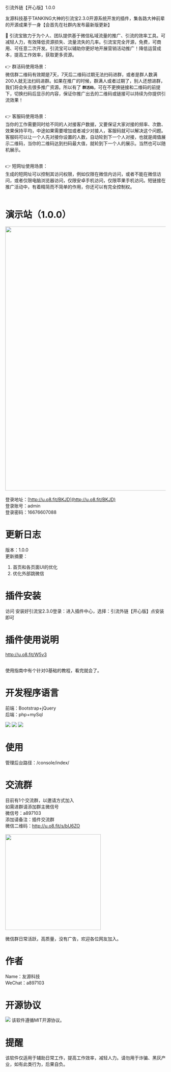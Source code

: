 引流外链【开心版】1.0.0

友源科技基于TANKING大神的引流宝2.3.0开源系统开发的插件，集各路大神前辈的开源成果于一身【会首先在社群内发布最新版更新】

👋 引流宝致力于为个人、团队提供基于微信私域流量的推广、引流的效率工具。可减轻人力，有效降低资源损失、流量流失的几率。引流宝完全开源，免费，可商用、可任意二次开发。引流宝可以辅助你更好地开展营销活动推广！降低运营成本，提高工作效率，获取更多资源。
<br/><br/>
👉 群活码使用场景：<br/>
微信群二维码有效期是7天，7天后二维码过期无法扫码进群，或者是群人数满200人就无法扫码进群。如果在推广的时候，群满人或者过期了，别人还想进群，我们将会失去很多推广资源。所以有了 **`群活码`**，可在不更换链接和二维码的前提下，切换扫码后显示的内容，保证你推广出去的二维码或链接可以持续为你提供引流效果！<br/><br/>

👉 客服码使用场景：<br/>
当你的工作需要同时给不同的人对接客户数据，又要保证大家对接的频率、次数、效果保持平均，中途如果需要增加或者减少对接人，客服码就可以解决这个问题。客服码可以让一个人先对接你设置的人数，自动轮到下一个人对接，也就是阈值展示二维码，当你的二维码达到扫码最大值，就轮到下一个人的展示。当然也可以随机展示。<br/><br/>

👉 短网址使用场景：<br/>
生成的短网址可以控制其访问权限，例如仅限在微信内访问，或者不能在微信访问，或者仅限电脑浏览器访问，仅限安卓手机访问，仅限苹果手机访问。短链接在推广活动中，有着精简而不简单的作用，你还可以有完全控制权。<br/><br/>



# 演示站（1.0.0）
<img src="http://7rcc.com/xslink.png" width="828" /><br/><br/>
登录地址：[http://u.o8.fit/BKJD](http://u.o8.fit/BKJD) <br/>
登录账号：admin <br/>
登录密码：16676607088 <br/>

# 更新日志
版本：1.0.0<br/>
更新摘要：<br/>
1. 首页和各页面UI的优化<br/>
2. 优化外部跳微信<br/>


# 插件安装

访问 安装好引流宝2.3.0登录：进入插件中心，选择：引流外链【开心版】点安装即可<br/>



# 插件使用说明
http://u.o8.fit/W5v3<br/><br/>

使用指南中有个针对0基础的教程，看完就会了。


# 开发程序语言
前端：Bootstrap+jQuery<br/>
后端：php+mySql

![](https://img.shields.io/badge/PHP-7.4.0-brightgreen.svg) ![](https://img.shields.io/badge/Bootstrap-4.0-brightgreen.svg) ![](https://img.shields.io/badge/jQuery-3.6.0-brightgreen.svg)


# 使用
管理后台路径：/console/index/<br/>


# 交流群
目前有1个交流群，以邀请方式加入<br/>
如需进群请添加群主微信号<br/>
微信号：a897103 <br/>
添加请备注：插件交流群<br/>
微信二维码：http://u.o8.fit/s/bU6ZO<br/><br/>
<img src="http://7rcc.com/wx.jpg"  width="300" /><br/><br/>
微信群日常活跃，高质量，没有广告，欢迎各位网友加入。<br/>


# 作者
Name：友源科技<br/>
WeChat：a897103<br/>


# 开源协议
![](https://img.shields.io/badge/开源协议-MIT-brightgreen.svg) 该软件遵循MIT开源协议。


# 提醒
该软件仅适用于辅助日常工作，提高工作效率，减轻人力。请勿用于诈骗、黑灰产业，如有此类行为，后果自负。
